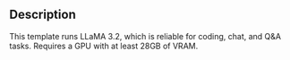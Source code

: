 ## Description
This template runs LLaMA 3.2, which is reliable for coding, chat, and Q&A tasks. Requires a GPU with at least 28GB of VRAM.